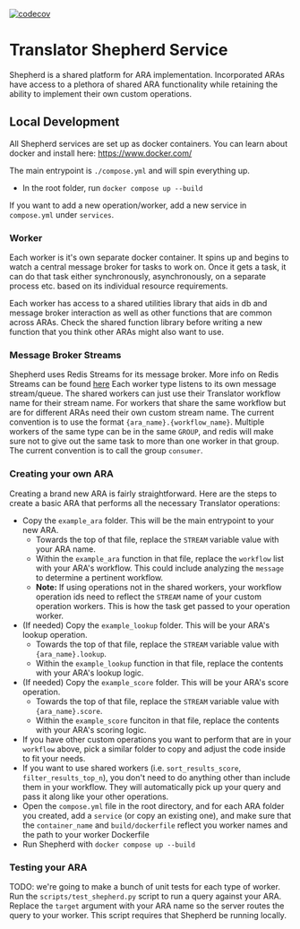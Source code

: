 [![codecov](https://codecov.io/gh/BioPack-team/shepherd/graph/badge.svg?token=NTPV9WF7EO)](https://codecov.io/gh/BioPack-team/shepherd)

# Translator Shepherd Service

Shepherd is a shared platform for ARA implementation. Incorporated ARAs have access to a plethora of shared ARA functionality while retaining the ability to implement their own custom operations.

## Local Development

All Shepherd services are set up as docker containers. You can learn about docker and install here: https://www.docker.com/

The main entrypoint is `./compose.yml` and will spin everything up.

- In the root folder, run `docker compose up --build`

If you want to add a new operation/worker, add a new service in `compose.yml` under `services`.

### Worker

Each worker is it's own separate docker container. It spins up and begins to watch a central message broker for tasks to work on. Once it gets a task, it
can do that task either synchronously, asynchronously, on a separate process etc. based on its individual resource requirements.

Each worker has access to a shared utilities library that aids in db and message broker interaction as well as other functions that are common across ARAs. Check the
shared function library before writing a new function that you think other ARAs might also want to use.

### Message Broker Streams

Shepherd uses Redis Streams for its message broker. More info on Redis Streams can be found [here](https://redis.io/docs/latest/develop/data-types/streams/)
Each worker type listens to its own message stream/queue. The shared workers can just use their Translator workflow name for their stream name. For workers that share the same workflow but are for different ARAs need their own custom stream name. The current convention is to use the format `{ara_name}.{workflow_name}`.
Multiple workers of the same type can be in the same `GROUP`, and redis will make sure not to give out the same task to more than one worker in that group. The current convention is to call the group `consumer`.

### Creating your own ARA

Creating a brand new ARA is fairly straightforward. Here are the steps to create a basic ARA that performs all the necessary Translator operations:
- Copy the `example_ara` folder. This will be the main entrypoint to your new ARA.
  - Towards the top of that file, replace the `STREAM` variable value with your ARA name.
  - Within the `example_ara` function in that file, replace the `workflow` list with your ARA's workflow. This could include analyzing the `message` to determine a pertinent workflow.
  - **Note:** If using operations not in the shared workers, your workflow operation ids need to reflect the `STREAM` name of your custom operation workers. This is how the task get passed to your operation worker.
- (If needed) Copy the `example_lookup` folder. This will be your ARA's lookup operation.
  - Towards the top of that file, replace the `STREAM` variable value with `{ara_name}.lookup`.
  - Within the `example_lookup` function in that file, replace the contents with your ARA's lookup logic.
- (If needed) Copy the `example_score` folder. This will be your ARA's score operation.
  - Towards the top of that file, replace the `STREAM` variable value with `{ara_name}.score`.
  - Within the `example_score` funciton in that file, replace the contents with your ARA's scoring logic.
- If you have other custom operations you want to perform that are in your `workflow` above, pick a similar folder to copy and adjust the code inside to fit your needs.
- If you want to use shared workers (i.e. `sort_results_score`, `filter_results_top_n`), you don't need to do anything other than include them in your workflow. They will automatically pick up your query and pass it along like your other operations.
- Open the `compose.yml` file in the root directory, and for each ARA folder you created, add a `service` (or copy an existing one), and make sure that the `container_name` and `build/dockerfile` reflect you worker names and the path to your worker Dockerfile
- Run Shepherd with `docker compose up --build`

### Testing your ARA

TODO: we're going to make a bunch of unit tests for each type of worker.
Run the `scripts/test_shepherd.py` script to run a query against your ARA. Replace the `target` argument with your ARA name so the server routes the query to your worker. This script requires that Shepherd be running locally.
